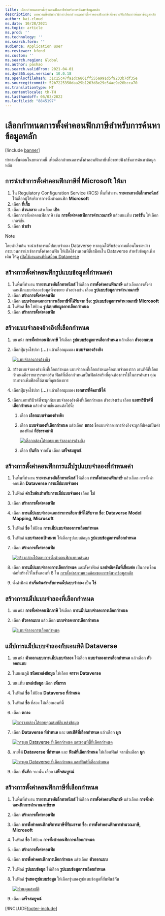```yaml
---
title: เลือกกําหนดการตั้งค่าคอนฟิกภาษีสำหรับการค้นหาข้อมูลหลัก
description: บทความนี้อธิบายวิธีการเลือกกําหนดการตั้งค่าคอนฟิกภาษีเพื่อขยายฟังก์ชันการค้นหาข้อมูลหลัก
author: kai-cloud
ms.date: 10/28/2021
ms.topic: article
ms.prod: ''
ms.technology: ''
ms.search.form: ''
audience: Application user
ms.reviewer: kfend
ms.custom: ''
ms.search.region: Global
ms.author: pashao
ms.search.validFrom: 2021-04-01
ms.dyn365.ops.version: 10.0.18
ms.openlocfilehash: 31c15c47fa1dc6861ff555a991d5f9233b7df35e
ms.sourcegitcommit: 52b7225350daa29b1263d8e29c54ac9e20bcca70
ms.translationtype: HT
ms.contentlocale: th-TH
ms.lasthandoff: 06/03/2022
ms.locfileid: "8845197"
---
```

# <a name="customize-tax-configurations-for-master-data-lookup"></a>เลือกกําหนดการตั้งค่าคอนฟิกภาษีสำหรับการค้นหาข้อมูลหลัก

[!include [banner](../includes/banner.md)]

ทำตามขั้นตอนในบทความนี้ เพื่อเลือกกําหนดการตั้งค่าคอนฟิกภาษีเพื่อขยายฟังก์ชันการค้นหาข้อมูลหลัก

## <a name="import-a-tax-configuration-provided-by-microsoft"></a>การนําเข้าการตั้งค่าคอนฟิกภาษีที่ Microsoft ให้มา

1. ใน Regulatory Configuration Service (RCS) พื้นที่ทำงาน **รายงานทางอิเล็กทรอนิกส์** ให้เลือกผู้ให้บริการการตั้งค่าคอนฟิก **Microsoft**
2. เลือก **ที่เก็บ**
3. เลือก **ส่วนกลาง** แล้วเลือก **เปิด**
4. เลือกการตั้งค่าคอนฟิกภาษี เช่น **การตั้งค่าคอนฟิกการคํานวณภาษี** แล้วบนแท็บ **เวอร์ชัน** ให้เลือกเวอร์ชัน
5. เลือก **นำเข้า**

> [!NOTE]
> โดยค่าเริ่มต้น จะนําเข้าการแม็ปแบบจำลอง Dataverse หากคุณได้รับข้อความเตือนในระหว่างกระบวนการนําเข้าการตั้งค่าคอนฟิก ให้เปิดใช้งานเอนทิตี้เสมือนใน Dataverse สำหรับข้อมูลเพิ่มเติม ให้ดู [เปิดใช้งานเอนทิตีเสมือน Dataverse](../../fin-ops-core/dev-itpro/power-platform/enable-virtual-entities.md)

## <a name="create-a-customized-data-model-configuration"></a>สร้างการตั้งค่าคอนฟิกรูปแบบข้อมูลที่กำหนดค่า

1. ในพื้นที่ทำงาน **รายงานทางอิเล็กทรอนิกส์** ให้เลือก **การตั้งค่าคอนฟิกภาษี** แล้วเลือกการตั้งค่าคอนฟิกแบบจำลองข้อมูลที่จะขยาย ตัวอย่างเช่น เลือก **รูปแบบข้อมูลการคํานวณภาษี**
2. เลือก **สร้างการตั้งค่าคอนฟิก**
3. เลือก **แบบจำลองเอกสารการเสียภาษีที่ได้รับจาก ชื่อ: รูปแบบข้อมูลการคํานวณภาษี Microsoft**
4. ในฟิลด์ **ชื่อ** ให้ป้อน **รูปแบบข้อมูลการเลือกกำหนด**
5. เลือก **สร้างการตั้งค่าคอนฟิก**

## <a name="create-customized-reference-models"></a>สร้างแบบจำลองอ้างอิงที่เลือกกำหนด

1. บนหน้า **การตั้งค่าคอนฟิกภาษี** ให้เลือก **รูปแบบข้อมูลการเลือกกำหนด** แล้วเลือก **ตัวออกแบบ**
2. เลือกปุ่มจุดไข่ปลา (**...**)  แล้วเลือกมุมมอง **แบบจำลองอ้างอิง**

    [![แบบจำลองการอ้างอิง](./media/pic2.png)](./media/pic2.png)

3. สร้างแบบจำลองอ้างอิงที่เลือกกำหนด แบบจำลองที่เลือกกำหนดคือแบบจำลองราก เอนทิตีที่เลือกกำหนดคือรายการเรกคอร์ด ฟิลด์ที่เลือกกำหนดเป็นฟิลด์สตริงที่คุณต้องการใช้ในการค้นหา คุณสามารถเพิ่มฟิลด์ได้ตามที่คุณต้องการ
4. เลือกปุ่มจุดไข่ปลา (**...**)  แล้วเลือกมุมมอง **เอกสารที่คิดภาษีได้**
5. เลือกแอททริบิวต์ที่จะผูกกับแบบจำลองอ้างอิงที่เลือกกำหนด ตัวอย่างเช่น เลือก **แอททริบิวต์ที่เลือกกำหนด** แล้วทำตามขั้นตอนต่อไปนี้:

    1. เลือก **เลือกแบบจำลองอ้างอิง**
    2. เลือก **แบบจำลองที่เลือกกำหนด** แล้วเลือก **ตกลง** ชื่อแบบจำลองการอ้างอิงจะถูกอัปเดตเป็นค่าของฟิลด์ **คีย์ธรรมชาติ**

        [![เลือกกล่องโต้ตอบแบบจำลองการอ้างอิง](./media/pic5.png)](./media/pic5.png)

    3. เลือก **บันทึก** จากนั้น เลือก **เสร็จสมบูรณ์**

## <a name="create-a-customized-model-mapping-configuration"></a>สร้างการตั้งค่าคอนฟิกการแม็ปรูปแบบจำลองที่กำหนดค่า

1. ในพื้นที่ทำงาน **รายงานทางอิเล็กทรอนิกส์** ให้เลือก **การตั้งค่าคอนฟิกภาษี** แล้วเลือก การตั้งค่าคอนฟิก **Dataverse การแม็ปแบบจำลอง**
2. ในฟิลด์ **ค่าเริ่มต้นสำหรับการแม็ปแบบจำลอง** เลือก **ไม่**
3. เลือก **สร้างการตั้งค่าคอนฟิก**
4. เลือก **การแม็ปแบบจำลองเอกสารการเสียภาษีที่ได้รับจาก ชื่อ: Dataverse Model Mapping, Microsoft**
5. ในฟิลด์ **ชื่อ** ให้ป้อน **การแม็ปแบบจำลองการเลือกกำหนด**
6. ในฟิลด์ **แบบจำลองเป้าหมาย** ให้เลือกรูปแบบข้อมูล **รูปแบบข้อมูลการเลือกกำหนด**
7. เลือก **สร้างการตั้งค่าคอนฟิก**

    [![สร้างกล่องโต้ตอบการตั้งค่าคอนฟิกแบบหล่นลง](./media/pic6.png)](./media/pic6.png)

8. เลือก **การแม็ปแบบจำลองการเลือกกำหนด** และตั้งค่าฟิลด์ **แอปพลิเคชันที่เชื่อมต่อ** เป็นการเชื่อมต่อที่สร้างไว้ในขั้นตอนที่ 8 ใน [การตั้งค่าสภาพแวดล้อมของการค้นหาข้อมูลหลัก](tax-service-set-up-environment-master-data-lookup.md)
9. ตั้งค่าฟิลด์ **ค่าเริ่มต้นสำหรับการแม็ปแบบจำลอง** เป็น **ใช่**

## <a name="create-customized-model-mappings"></a>สร้างการแม็ปแบบจำลองที่เลือกกำหนด

1. บนหน้า **การตั้งค่าคอนฟิกภาษี** ให้เลือก **การแม็ปแบบจำลองการเลือกกำหนด**
2. เลือก **ตัวออกแบบ** แล้วเลือก **แบบจำลองการเลือกกำหนด**

    [![แบบจำลองการเลือกกำหนด](./media/pic8.png)](./media/pic8.png)

## <a name="map-a-model-mapping-to-a-dataverse-entity"></a>แม็ปการแม็ปแบบจำลองกับเอนทิตี Dataverse

1. บนหน้า **ตัวออกแบบการแม็ปแบบจำลอง** ให้เลือก **แบบจำลองการเลือกกำหนด** แล้วเลือก **ตัวออกแบบ**
2. ในแผนภูมิ **ชนิดแหล่งข้อมูล** ให้เลือก **ตาราง Dataverse**
3. บนแท็บ **แหล่งข้อมูล** เลือก **เพิ่มราก**
4. ในฟิลด์ **ชื่อ** ให้ป้อน **Dataverse ที่กำหนด**
5. ในฟิลด์ **ชื่อ** ที่สอง ให้เลือกเอนทิตี้
6. เลือก **ตกลง**

    [![ตารางกล่องโต้ตอบคุณสมบัติแหล่งข้อมูล](./media/pic9.png)](./media/pic9.png)

7. เลือก **Dataverse ที่กำหนด** และ **เอนทีตีที่เลือกกำหนด** แล้วเลือก **ผูก**

    [![การผูก Dataverse ที่เลือกกำหนด และเอนทิตี้ที่เลือกกำหนด](./media/pic10.png)](./media/pic10.png)

8. ภายใต้ **Dataverse ที่กำหนด** และ **ฟิลด์ที่เลือกกำหนด** ให้เลือกฟิลด์ จากนั้นเลือก **ผูก**

    [![การผูก Dataverse ที่เลือกกำหนด และฟิลด์ที่เลือกกำหนด](./media/pic11.png)](./media/pic11.png)

9. เลือก **บันทึก** จากนั้น เลือก **เสร็จสมบูรณ์**

## <a name="create-a-customized-tax-configuration"></a>สร้างการตั้งค่าคอนฟิกภาษีที่เลือกกำหนด

1. ในพื้นที่ทำงาน **รายงานทางอิเล็กทรอนิกส์** ให้เลือก **การตั้งค่าคอนฟิกภาษี** แล้วเลือก **การตั้งค่าคอนฟิกการคำนวณภาษีขาย**
2. เลือก **สร้างการตั้งค่าคอนฟิก**
3. เลือก **การตั้งค่าคอนฟิกบริการภาษีที่รับมาจาก ชื่อ: การตั้งค่าคอนฟิกการคํานวณภาษี, Microsoft**
4. ในฟิลด์ **ชื่อ** ให้ป้อน **การตั้งค่าคอนฟิกการเลือกกำหนด**
5. เลือก **สร้างการตั้งค่าคอนฟิก**
6. เลือก **การตั้งค่าคอนฟิกการเลือกกำหนด** แล้วเลือก **ตัวออกแบบ**
7. ในฟิลด์ **รูปแบบข้อมูล** ให้เลือก **รูปแบบข้อมูลการเลือกกำหนด**
8. ในฟิลด์ **รุ่นของรูปแบบข้อมูล** ให้เลือกรุ่นของรูปแบบข้อมูลที่สัมพันธ์กัน

    [![ส่วนคุณสมบัติ](./media/pic13.png)](./media/pic13.png)

9. เลือก **เสร็จสมบูรณ์**

[!INCLUDE[footer-include](../../includes/footer-banner.md)]
